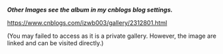 ***Other Images see the album in my cnblogs blog settings.***

https://www.cnblogs.com/izwb003/gallery/2312801.html

(You may failed to access as it is a private gallery. However, the image are linked and can be visited directly.)

